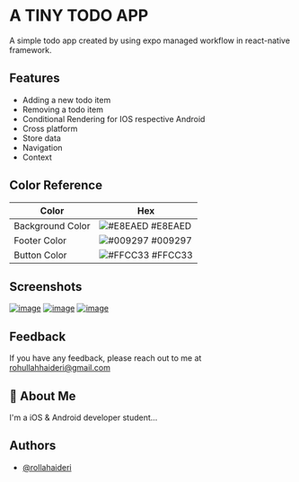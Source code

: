 
# A TINY TODO APP
A simple todo app created by using expo managed workflow in react-native framework.



## Features

- Adding a new todo item
- Removing a todo item
- Conditional Rendering for IOS respective Android
- Cross platform
- Store data
- Navigation
- Context

## Color Reference

| Color             | Hex                                                                |
| ----------------- | ------------------------------------------------------------------ |
| Background Color | ![#E8EAED](https://via.placeholder.com/10/E8EAED?text=+) #E8EAED |
| Footer Color | ![#009297](https://via.placeholder.com/10/009297?text=+) #009297 |
| Button Color | ![#FFCC33](https://via.placeholder.com/10/FFCC33?text=+) #FFCC33 |



## Screenshots

[![image](https://www.linkpicture.com/q/Skärmavbild-2022-02-08-kl.14.07.16.png)](https://www.linkpicture.com/view.php?img=LPic62026b803e060752889818)
[![image](https://www.linkpicture.com/q/Skärmavbild-2022-02-08-kl.14.12.51.png)](https://www.linkpicture.com/view.php?img=LPic62026c64c311d672097403)
[![image](https://www.linkpicture.com/q/Skärmavbild-2022-02-08-kl.14.08.36.png)](https://www.linkpicture.com/view.php?img=LPic62026bf9105fa538030829)



## Feedback

If you have any feedback, please reach out to me at rohullahhaideri@gmail.com


## 🚀 About Me
I'm a iOS & Android developer student...


## Authors

- [@rollahaideri](https://github.com/rollahaideri)


